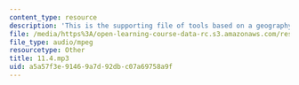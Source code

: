 ```yaml
---
content_type: resource
description: 'This is the supporting file of tools based on a geography lesson. '
file: /media/https%3A/open-learning-course-data-rc.s3.amazonaws.com/res-21g-003-learning-chinese-a-foundation-course-in-mandarin-spring-2011/a5a57f3e91469a7d92dbc07a69758a9f_11.4.mp3
file_type: audio/mpeg
resourcetype: Other
title: 11.4.mp3
uid: a5a57f3e-9146-9a7d-92db-c07a69758a9f
---
```

